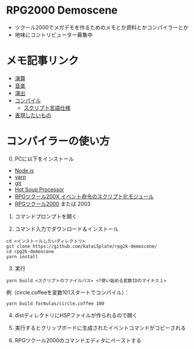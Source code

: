 # RPG2000 Demoscene
- ツクール2000でメガデモを作るためのメモとか資料とかコンパイラーとか
- 地味にコントリビューター募集中

# メモ記事リンク
- [演算](math.md)
- [音楽](midi.md)
- [演出](effect.md)
- [コンパイル](conv.md)
  - [スクリプト言語仕様](script.md)
- [表現したいもの](wanna.md)

# コンパイラーの使い方
0. PCに以下をインストール
- [Node.js](https://nodejs.org/ja/)
- [yarn](https://yarnpkg.com/ja/)
- [git](https://git-scm.com/)
- [Hot Soup Processor](http://hsp.tv/idman/download.html)
- [RPGツクール200X イベント命令のスクリプト化モジュール](http://www.geocities.jp/orreiclan/content/work/work.html?file=rpgfunc_1_02&type=hsp)
- [RPGツクール2000](https://tkool.jp/support/download/rpg2000/trial) または 2003

1. コマンドプロンプトを開く

2. コマンド入力でダウンロード＆インストール
```shell
cd <インストールしたいディレクトリ>
git clone https://github.com/katai5plate/rpg2k-demoscene/
cd rpg2k-demoscene
yarn install
```

3. 実行
```shell
yarn build <スクリプトのファイルパス> <?使い始める変数IDのマイナス１>
```
例（circle.coffeeを変数101スタートでコンパイル）：
```shell
yarn build formulas/circle.coffee 100
```

4. distディレクトリにHSPファイルが作られるので開く

5. 実行するとクリップボードに生成されたイベントコマンドがコピーされる

6. RPGツクール2000のコマンドエディタにペーストする
